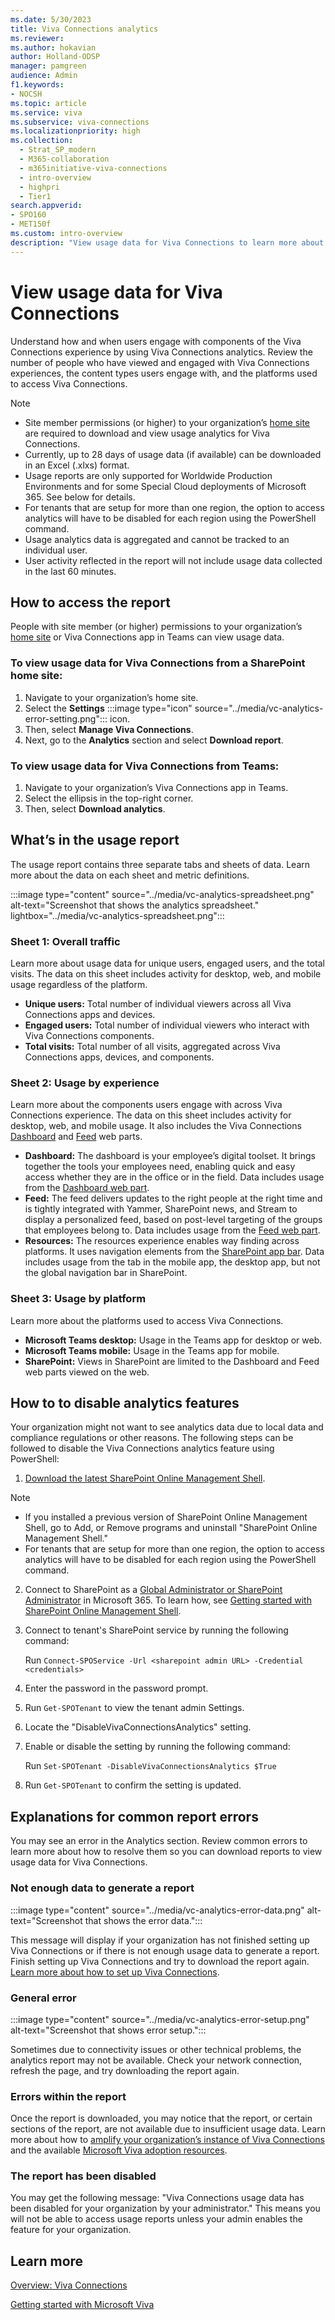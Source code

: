 ```yaml
---
ms.date: 5/30/2023
title: Viva Connections analytics
ms.reviewer: 
ms.author: hokavian
author: Holland-ODSP
manager: pamgreen
audience: Admin
f1.keywords:
- NOCSH
ms.topic: article
ms.service: viva
ms.subservice: viva-connections
ms.localizationpriority: high
ms.collection:
  - Strat_SP_modern
  - M365-collaboration
  - m365initiative-viva-connections
  - intro-overview
  - highpri
  - Tier1
search.appverid:
- SPO160
- MET150f
ms.custom: intro-overview
description: "View usage data for Viva Connections to learn more about usage trends."
---
```


# View usage data for Viva Connections

Understand how and when users engage with components of the Viva Connections experience by using Viva Connections analytics. Review the number of people who have viewed and engaged with Viva Connections experiences, the content types users engage with, and the platforms used to access Viva Connections.


> [!NOTE]
> - Site member permissions (or higher) to your organization’s [home site](/sharepoint/home-site) are required to download and view usage analytics for Viva Connections. 
> - Currently, up to 28 days of usage data (if available) can be downloaded in an Excel (.xlxs) format.
> - Usage reports are only supported for Worldwide Production Environments and for some Special Cloud deployments of Microsoft 365. See below for details.
> - For tenants that are setup for more than one region, the option to access analytics will have to be disabled for each region using the PowerShell command.
> - Usage analytics data is aggregated and cannot be tracked to an individual user.
> - User activity reflected in the report will not include usage data collected in the last 60 minutes. 

## How to access the report

People with site member (or higher) permissions to your organization’s [home site](/sharepoint/home-site) or Viva Connections app in Teams can view usage data. 

### To view usage data for Viva Connections from a SharePoint home site:

1. Navigate to your organization’s home site. 
2. Select the **Settings** :::image type="icon" source="../media/vc-analytics-error-setting.png"::: icon.
3. Then, select **Manage Viva Connections**.
4. Next, go to the **Analytics** section and select **Download report**.

### To view usage data for Viva Connections from Teams:

1. Navigate to your organization’s Viva Connections app in Teams. 
2. Select the ellipsis in the top-right corner.
3. Then, select **Download analytics**.


## What’s in the usage report

The usage report contains three separate tabs and sheets of data. Learn more about the data on each sheet and metric definitions.

:::image type="content" source="../media/vc-analytics-spreadsheet.png" alt-text="Screenshot that shows the analytics spreadsheet." lightbox="../media/vc-analytics-spreadsheet.png":::

### Sheet 1: Overall traffic

Learn more about usage data for unique users, engaged users, and the total visits. The data on this sheet includes activity for desktop, web, and mobile usage regardless of the platform.

- **Unique users:** Total number of individual viewers across all Viva Connections apps and devices.
- **Engaged users:** Total number of individual viewers who interact with Viva Connections components.
- **Total visits:** Total number of all visits, aggregated across Viva Connections apps, devices, and components.

### Sheet 2: Usage by experience

Learn more about the components users engage with across Viva Connections experience. The data on this sheet includes activity for desktop, web, and mobile usage. It also includes the Viva Connections [Dashboard](/viva/connections/use-dashboard-web-part-on-home-site) and [Feed](/viva/connections/use-feed-web-part-for-viva-connections) web parts.

- **Dashboard:** The dashboard is your employee’s digital toolset. It brings together the tools your employees need, enabling quick and easy access whether they are in the office or in the field. Data includes usage from the [Dashboard web part](/viva/connections/use-dashboard-web-part-on-home-site).
- **Feed:** The feed delivers updates to the right people at the right time and is tightly integrated with Yammer, SharePoint news, and Stream to display a personalized feed, based on post-level targeting of the groups that employees belong to. Data includes usage from the [Feed web part](/viva/connections/use-feed-web-part-for-viva-connections).
- **Resources:** The resources experience enables way finding across platforms. It uses navigation elements from the [SharePoint app bar](/viva/connections/sharepoint-app-bar). Data includes usage from the tab in the mobile app, the desktop app, but not the global navigation bar in SharePoint.
 
### Sheet 3: Usage by platform

Learn more about the platforms used to access Viva Connections.  

- **Microsoft Teams desktop:** Usage in the Teams app for desktop or web.
- **Microsoft Teams mobile:** Usage in the Teams app for mobile.
- **SharePoint:** Views in SharePoint are limited to the Dashboard and Feed web parts viewed on the web. 


## How to to disable analytics features
Your organization might not want to see analytics data due to local data and compliance regulations or other reasons. The following steps can be followed to disable the Viva Connections analytics feature using PowerShell:

1.	[Download the latest SharePoint Online Management Shell](https://go.microsoft.com/fwlink/p/?LinkId=255251).

>[!NOTE]
> - If you installed a previous version of SharePoint Online Management Shell, go to Add, or Remove programs and uninstall "SharePoint Online Management Shell."
> - For tenants that are setup for more than one region, the option to access analytics will have to be disabled for each region using the PowerShell command.

2.	Connect to SharePoint as a [Global Administrator or SharePoint Administrator](/sharepoint/sharepoint-admin-role) in Microsoft 365. To learn how, see [Getting started with SharePoint Online Management Shell](/powershell/sharepoint/sharepoint-online/connect-sharepoint-online).

3.	Connect to tenant's SharePoint service by running the following command: 

    Run `Connect-SPOService -Url <sharepoint admin URL> -Credential <credentials>`

4.	Enter the password in the password prompt.
5.	Run `Get-SPOTenant` to view the tenant admin Settings.
6.	Locate the "DisableVivaConnectionsAnalytics" setting.
7.	Enable or disable the setting by running the following command:

    Run `Set-SPOTenant -DisableVivaConnectionsAnalytics $True`
8.	Run `Get-SPOTenant` to confirm the setting is updated.



## Explanations for common report errors

You may see an error in the Analytics section. Review common errors to learn more about how to resolve them so you can download reports to view usage data for Viva Connections. 

### Not enough data to generate a report

:::image type="content" source="../media/vc-analytics-error-data.png" alt-text="Screenshot that shows the error data.":::

This message will display if your organization has not finished setting up Viva Connections or if there is not enough usage data to generate a report. Finish setting up Viva Connections and try to download the report again. [Learn more about how to set up Viva Connections](/viva/connections/guide-to-setting-up-viva-connections).

### General error

:::image type="content" source="../media/vc-analytics-error-setup.png" alt-text="Screenshot that shows error setup.":::

Sometimes due to connectivity issues or other technical problems, the analytics report may not be available. Check your network connection, refresh the page, and try downloading the report again.

### Errors within the report

Once the report is downloaded, you may notice that the report, or certain sections of the report, are not available due to insufficient usage data. Learn more about how to [amplify your organization’s instance of Viva Connections](/viva/connections/launch-viva-connections) and the available [Microsoft Viva adoption resources](https://adoption.microsoft.com/en-us/viva/).

### The report has been disabled

You may get the following message: "Viva Connections usage data has been disabled for your organization by your administrator." This means you will not be able to access usage reports unless your admin enables the feature for your organization.




## Learn more

[Overview: Viva Connections](/viva/connections/viva-connections-overview)

[Getting started with Microsoft Viva](/viva/getting-started-with-microsoft-viva)
